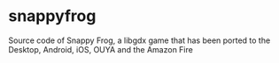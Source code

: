 snappyfrog
==========

Source code of Snappy Frog, a libgdx game that has been ported to the Desktop, Android, iOS, OUYA and the Amazon Fire

